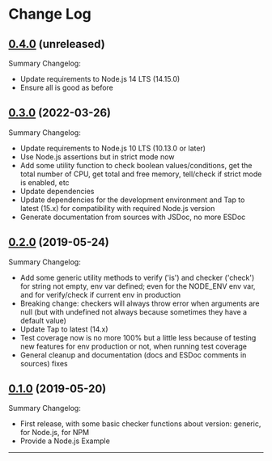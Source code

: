 # Change Log

## [0.4.0](https://github.com/smartiniOnGitHub/check-runtime-env.js/releases/tag/0.4.0) (unreleased)
Summary Changelog:
- Update requirements to Node.js 14 LTS (14.15.0)
- Ensure all is good as before

## [0.3.0](https://github.com/smartiniOnGitHub/check-runtime-env.js/releases/tag/0.3.0) (2022-03-26)
Summary Changelog:
- Update requirements to Node.js 10 LTS (10.13.0 or later)
- Use Node.js assertions but in strict mode now
- Add some utility function to check boolean values/conditions, 
  get the total number of CPU, get total and free memory, 
  tell/check if strict mode is enabled, etc
- Update dependencies
- Update dependencies for the development environment and 
  Tap to latest (15.x) for compatibility with required Node.js version
- Generate documentation from sources with JSDoc, no more ESDoc

## [0.2.0](https://github.com/smartiniOnGitHub/check-runtime-env.js/releases/tag/0.2.0) (2019-05-24)
Summary Changelog:
- Add some generic utility methods to verify ('is') and checker ('check') 
  for string not empty, env var defined; even for the NODE_ENV env var, 
  and for verify/check if current env in production
- Breaking change: checkers will always throw error when arguments are null 
  (but with undefined not always because sometimes they have a default value)
- Update Tap to latest (14.x)
- Test coverage now is no more 100% but a little less because of testing 
  new features for env production or not, when running test coverage
- General cleanup and documentation (docs and ESDoc comments in sources) fixes

## [0.1.0](https://github.com/smartiniOnGitHub/check-runtime-env.js/releases/tag/0.1.0) (2019-05-20)
Summary Changelog:
- First release, with some basic checker functions about version:
  generic, for Node.js, for NPM
- Provide a Node.js Example

----

